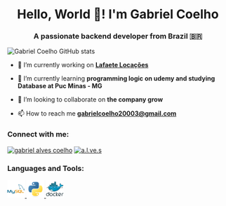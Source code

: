 <h1 align="center">Hello, World 👋! I'm Gabriel Coelho</h1>
<h3 align="center">A passionate backend developer from Brazil 🇧🇷</h3>

![Gabriel Coelho GitHub stats](https://github-readme-stats.vercel.app/api?username=DevGabrielC&show_icons=true&theme=dracula)

- 🔭 I’m currently working on [**Lafaete Locações**](https://www.lafaetelocacao.com.br/)

- 🌱 I’m currently learning **programming logic on udemy and studying Database at Puc Minas - MG**

- 👯 I’m looking to collaborate on **the company grow**

- 📫 How to reach me **gabrielcoelho20003@gmail.com**

<h3 align="left">Connect with me:</h3>
<p align="left">
<a href="https://linkedin.com/in/gabriel alves coelho" target="blank"><img align="center" src="https://raw.githubusercontent.com/rahuldkjain/github-profile-readme-generator/master/src/images/icons/Social/linked-in-alt.svg" alt="gabriel alves coelho" height="30" width="40" /></a>
<a href="https://instagram.com/a.l.ve.s" target="blank"><img align="center" src="https://raw.githubusercontent.com/rahuldkjain/github-profile-readme-generator/master/src/images/icons/Social/instagram.svg" alt="a.l.ve.s" height="30" width="40" /></a>
</p>

<h3 align="left">Languages and Tools:</h3>
<p align="left">  <a href="https://www.mysql.com/" target="_blank" rel="noreferrer"> <img src="https://raw.githubusercontent.com/devicons/devicon/master/icons/mysql/mysql-original-wordmark.svg" alt="mysql" width="40" height="40"/> </a> <a href="https://www.python.org" target="_blank" rel="noreferrer"> <img src="https://raw.githubusercontent.com/devicons/devicon/master/icons/python/python-original.svg" alt="python" width="40" height="40"/> </a> <a href="https://www.docker.com/" target="_blank" rel="noreferrer"> <img src="https://raw.githubusercontent.com/devicons/devicon/master/icons/docker/docker-original-wordmark.svg" alt="docker" width="40" height="40"/> </a></p>
